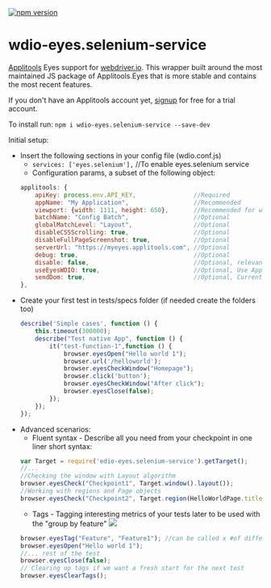 [![npm version](https://badge.fury.io/js/wdio-eyes.selenium-service.svg)](https://badge.fury.io/js/wdio-eyes.selenium-service)
# wdio-eyes.selenium-service
[Applitools](https://applitools.com) Eyes support for [webdriver.io](https://http://webdriver.io/).
This wrapper built around the most maintained JS package of Applitools.Eyes that is more stable and contains the most recent features.

If you don't have an Applitools account yet, [signup](https://applitools.com/users/register) for free for a trial account.

To install run: `npm i wdio-eyes.selenium-service --save-dev`

Initial setup:
- Insert the following sections in your config file (wdio.conf.js) 
    - `services: ['eyes.selenium'],` //To enable eyes.selenium service
    - Configuration params, a subset of the following object:       
    ```javascript
    applitools: {
        apiKey: process.env.API_KEY,                //Required
        appName: "My Application",                  //Recommended
        viewport: {width: 1111, height: 650},       //Recommended for web, don't use in mobile
        batchName: "Config Batch",                  //Optional
        globalMatchLevel: "Layout",                 //Optional
        disableCSSScrolling: true,                  //Optional
        disableFullPageScreenshot: true,            //Optional
        serverUrl: "https://myeyes.applitools.com", //Optional
        debug: true,                                //Optional
        disable: false,                             //Optional, relevant only if =true
        useEyesWDIO: true,                          //Optional, Use Applitools new WDIO sdk under the hood
        sendDom: true,                              //Optional, Currently for EyesWDIO, default:true
    },
    ```
- Create your first test in tests/specs folder (if needed create the folders too)
    ```javascript
    describe('Simple cases', function () {
        this.timeout(300000);
        describe("Test native App", function () {
            it("test-function-1",function () {
                browser.eyesOpen("Hello world 1");
                browser.url('/helloworld');
                browser.eyesCheckWindow("Homepage");
                browser.click('button');
                browser.eyesCheckWindow("After click");
                browser.eyesClose(false);
            });
        });
    });
    ```
- Advanced scenarios:
  - Fluent syntax - Describe all you need from your checkpoint in one liner short syntax:
  ```javascript
  var Target = require('edio-eyes.selenium-service').getTarget();
  //...
  //Checking the window with Layout algorithm
  browser.eyesCheck("Checkpoint1", Target.window().layout());
  //Working with regions and Page objects
  browser.eyesCheck("Checkpoint2", Target.region(HelloWorldPage.title).layout());
  ```
  - Tags - Tagging interesting metrics of your tests later to be used with the "group by feature"
  ![](https://user-images.githubusercontent.com/6667420/52020130-d7a64c00-24f8-11e9-8fb2-dc0189dabca7.png)
  ```javascript
  browser.eyesTag("Feature", "Feature1"); //can be called x #of different metrics you want to introduce
  browser.eyesOpen("Hello world 1");
  //... rest of the test
  browser.eyesClose(false);
  // Clearing up tags if we want a fresh start for the next test
  browser.eyesClearTags();
  ```
